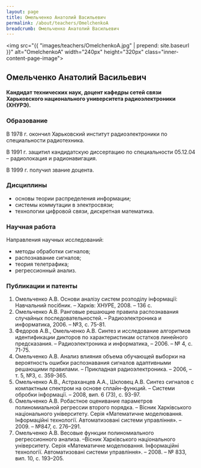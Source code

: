 ```yaml
---
layout: page
title: Омельченко Анатолий Васильевич
permalink: /about/teachers/OmelchenkoA
breadcrumb: Омельченко Анатолий Васильевич
---
```

<img src="{{ "images/teachers/OmelchenkoA.jpg" | prepend: site.baseurl }}" alt="OmelchenkoA" width="240px" height="320px" class="inner-content-page-image"> 

## Омельченко Анатолий Васильевич

#### Кандидат технических наук, доцент кафедры сетей связи Харьковского национального университета радиоэлектроники (ХНУРЭ). 

### Образование

В 1978 г. окончил Харьковский институт радиоэлектроники по специальности радиотехника.

В 1991 г. защитил кандидатскую диссертацию по специальности 05.12.04 – радиолокация и радионавигация.

В 1999 г. получил звание доцента.

### Дисциплины

- основы теории распределения информации;
- системы коммутации в электросвязи;
- технологии цифровой связи, дискретная математика.

### Научная работа

Направления научных исследований:

- методы обработки сигналов;
- распознавание сигналов;
- теория телетрафика;
- регрессионный анализ.

### Публикации и патенты

1. Омельченко А.В. Основи аналізу систем розподілу інформації: Навчальний посібник. – Харків: ХНУРЕ, 2008. – 136 с.
2. Омельченко А.В. Ранговые решающие правила распознавания случайных последовательностей. – Радиоэлектроника и информатика, 2006. – №3, с. 75-81.
3. Федоров А.В., Омельченко А.В. Синтез и исследование алгоритмов идентификации дикторов по характеристикам остатков линейного предсказания. – Радиоэлектроника и информатика, – 2006. – № 4, с. 71-75.
4. Омельченко А.В. Анализ влияния объема обучающей выборки на вероятность ошибки распознавания сигналов адаптивными решающими правилами. – Прикладная радиоэлектроника. – 2006, – т. 5, №3, с. 359-365.
5. Омельченко А.В., Астраханцев А.А., Шкловец А.В. Синтез сигналов с компактным спектром на основе сплайн-функций. – Системи обробки інформації. – 2008, вип. 6 (73), с. 93-97.
6. Омельченко А.В. Робастное оценивание параметров полиномиальной регрессии второго порядка. – Вісник Харківського національного університету. Серія «Математичне моделювання. Інформаційні технології. Автоматизовані системи управління». – 2009. – №847, с. 276–291.
7. Омельченко А.В. Весовые функции полиномиального регрессионного анализа. –Вісник Харківського національного університету. Серія «Математичне моделювання. Інформаційні технології. Автоматизовані системи управління». – 2008. – № 833, вип. 10, с. 193–205.
